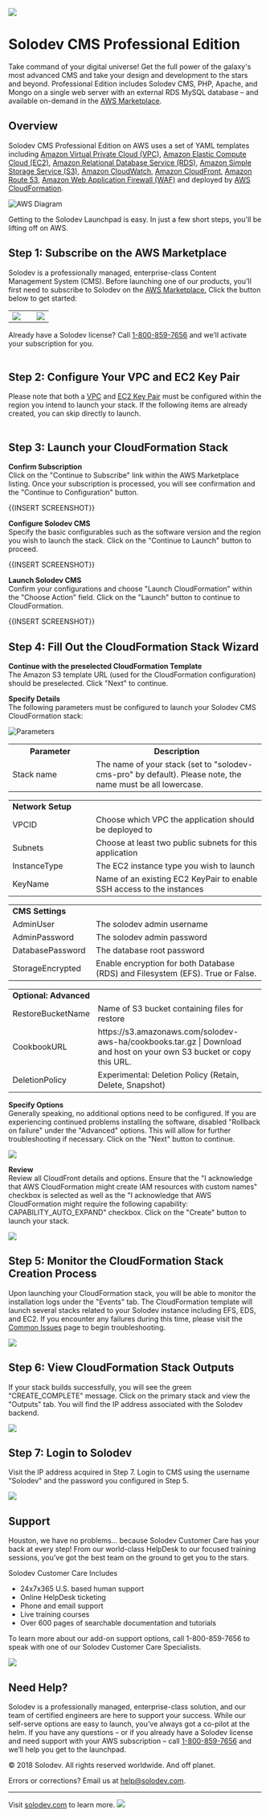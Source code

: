 ﻿<a href="https://aws.amazon.com/marketplace/pp/B01LXZKO21?qid=1534773581495&sr=0-1&ref_=srh_res_product_title"><img src="images/Solodev_Lite_Header.jpg"/></a>

# Solodev CMS Professional Edition
Take command of your digital universe! Get the full power of the galaxy's most advanced CMS and take your design and development to the stars and beyond. Professional Edition includes Solodev CMS, PHP, Apache, and Mongo on a single web server with an external RDS MySQL database – and available on-demand in the <a href="https://aws.amazon.com/marketplace/pp/B01LXZKO21?qid=1534773581495&sr=0-1&ref_=srh_res_product_title">AWS Marketplace</a>.

## Overview
Solodev CMS Professional Edition on AWS uses a set of YAML templates including [Amazon Virtual Private Cloud (VPC)](http://docs.aws.amazon.com/AmazonVPC/latest/UserGuide/VPC_Introduction.html), [Amazon Elastic Compute Cloud (EC2)](http://docs.aws.amazon.com/AWSEC2/latest/UserGuide/concepts.html), [Amazon Relational Database Service (RDS)](http://docs.aws.amazon.com/AmazonRDS/latest/UserGuide/Welcome.html), [Amazon Simple Storage Service (S3)](https://docs.aws.amazon.com/AmazonS3/latest/dev/Welcome.html), [Amazon CloudWatch](https://docs.aws.amazon.com/AmazonCloudWatch/latest/monitoring/WhatIsCloudWatch.html), [Amazon CloudFront](http://docs.aws.amazon.com/AmazonCloudFront/latest/DeveloperGuide/Introduction.html), [Amazon Route 53](http://docs.aws.amazon.com/Route53/latest/DeveloperGuide/Welcome.html), [Amazon Web Application Firewall (WAF)](https://docs.aws.amazon.com/waf/latest/developerguide/what-is-aws-waf.html) and deployed by [AWS CloudFormation](http://docs.aws.amazon.com/AWSCloudFormation/latest/UserGuide/Welcome.html).

![AWS Diagram](images/Solodev_Pro_Architecture.jpg)

Getting to the Solodev Launchpad is easy. In just a few short steps, you'll be lifting off on AWS.

## Step 1: Subscribe on the AWS Marketplace

Solodev is a professionally managed, enterprise-class Content Management System (CMS). Before launching one of our products, you'll first need to subscribe to Solodev on the <a href="https://aws.amazon.com/marketplace/pp/B07KMFPW3X/ref=_ptnr_solodev_github_B07KMFPW3X">AWS Marketplace.</a> Click the button below to get started: 
<table>
	<tr>
		<td width="60%"><a href="https://aws.amazon.com/marketplace/pp/B07KMFPW3X/ref=_ptnr_solodev_github_B07KMFPW3X"><img src="images/AWS_Marketplace_Logo.jpg" /></a></td>
		<td><a href="https://aws.amazon.com/marketplace/pp/B07KMFPW3X/ref=_ptnr_solodev_github_B07KMFPW3X"><img src="images/Subscribe_Large.jpg" /></a></td>
	</tr>
</table>


Already have a Solodev license? Call <a href="tel:1.800.859.7656">1-800-859-7656</a> and we’ll activate your subscription for you.<br /><br />

## Step 2: Configure Your VPC and EC2 Key Pair
Please note that both a <a href="http://docs.aws.amazon.com/AmazonVPC/latest/UserGuide/VPC_Introduction.html">VPC</a> and <a href="http://docs.aws.amazon.com/AWSEC2/latest/UserGuide/concepts.html">EC2 Key Pair</a> must be configured within the region you intend to launch your stack. If the following items are already created, you can skip directly to launch.<br/><br />

## Step 3: Launch your CloudFormation Stack
<strong>Confirm Subscription</strong><br />
Click on the "Continue to Subscribe" link within the AWS Marketplace listing. Once your subscription is processed, you will see confirmation and the "Continue to Configuration" button.

{{INSERT SCREENSHOT}}

<strong>Configure Solodev CMS</strong><br />
Specify the basic configurables such as the software version and the region you wish to launch the stack. Click on the "Continue to Launch" button to proceed.

{{INSERT SCREENSHOT}}

<strong>Launch Solodev CMS</strong><br />
Confirm your configurations and choose "Launch CloudFormation" within the "Choose Action" field. Click on the "Launch" button to continue to CloudFormation.

{{INSERT SCREENSHOT}}

## Step 4: Fill Out the CloudFormation Stack Wizard
<strong>Continue with the preselected CloudFormation Template</strong><br />
The Amazon S3 template URL (used for the CloudFormation configuration) should be preselected. Click "Next" to continue.

<strong>Specify Details</strong><br />
The following parameters must be configured to launch your Solodev CMS CloudFormation stack:

![Parameters](https://raw.githubusercontent.com/solodev/AWS-Launch-Pad/master/pages/images/install/parameters-solodev-cms-pro.jpg)

<table>
	<tr>
		<th width="33%"><strong>Parameter</strong></th>
		<th width="600px"><strong>Description</strong></th>
	</tr>
	<tr>
		<td>Stack name</td>
		<td>The name of your stack (set to "solodev-cms-pro" by default). Please note, the name must be all lowercase.</td>
	</tr>
</table>

<table>
	<tr>
		<td colspan="2"><strong>Network Setup</strong></td>
	</tr>
	<tr>
		<td width="33%">VPCID</td>
		<td width="600px">Choose which VPC the application should be deployed to</td>
	</tr>
	<tr>
		<td>Subnets</td>
		<td>Choose at least two public subnets for this application</td>
	</tr>
	<tr>
		<td>InstanceType</td>
		<td>The EC2 instance type you wish to launch</td>
	</tr>
	<tr>
		<td>KeyName</td>
		<td>Name of an existing EC2 KeyPair to enable SSH access to the instances</td>
	</tr>
</table>

<table>
	<tr>
		<td colspan="2"><strong>CMS Settings</strong></td>
	<tr>
		<td width="33%">AdminUser</td>
		<td width="600px">The solodev admin username</td>
	</tr>
	<tr>
		<td>AdminPassword</td>
		<td>The solodev admin password</td>
	</tr>
	<tr>
		<td>DatabasePassword</td>
		<td>The database root password</td>
	</tr>
	<tr>
		<td>StorageEncrypted</td>
		<td>Enable encryption for both Database (RDS) and Filesystem (EFS). True or False.</td>
	</tr>
</table>

<table>
	<tr>
		<td colspan="2"><strong>Optional: Advanced</strong></td>
	</tr>
	<tr>
		<td width="33%">RestoreBucketName</td>
		<td width="600px">Name of S3 bucket containing files for restore</td>
	</tr>	
	<tr>
		<td>CookbookURL</td>
		<td>https://s3.amazonaws.com/solodev-aws-ha/cookbooks.tar.gz | Download and host on your own S3 bucket or copy this URL.</td>
	</tr>
	<tr>
		<td>DeletionPolicy</td>
		<td>Experimental: Deletion Policy (Retain, Delete, Snapshot)</td>
	</tr>
</table>

<strong>Specify Options</strong><br />
Generally speaking, no additional options need to be configured. If you are experiencing continued problems installing the software, disabled "Rollback on failure" under the "Advanced" options. This will allow for further troubleshooting if necessary. Click on the "Next" button to continue.

<img src="https://raw.githubusercontent.com/solodev/AWS-Launch-Pad/master/pages/images/install/options-solodev-cms-pro.jpg" />

<strong>Review</strong><br />
Review all CloudFront details and options. Ensure that the "I acknowledge that AWS CloudFormation might create IAM resources with custom names" checkbox is selected as well as the "I acknowledge that AWS CloudFormation might require the following capability: CAPABILITY_AUTO_EXPAND" checkbox. Click on the "Create" button to launch your stack.

<img src="https://raw.githubusercontent.com/solodev/AWS-Launch-Pad/master/pages/images/install/review-solodev-cms-pro.jpg" />

## Step 5: Monitor the CloudFormation Stack Creation Process
Upon launching your CloudFormation stack, you will be able to monitor the installation logs under the "Events" tab. The CloudFormation template will launch several stacks related to your Solodev instance including EFS, EDS, and EC2. If you encounter any failures during this time, please visit the <a href="https://github.com/solodev/AWS-Launch-Pad/wiki/Common-Issues">Common Issues</a> page to begin troubleshooting.

<img src="https://raw.githubusercontent.com/solodev/AWS-Launch-Pad/master/pages/images/install/monitor-solodev-cms-pro.jpg" />

## Step 6: View CloudFormation Stack Outputs

If your stack builds successfully, you will see the green "CREATE_COMPLETE" message. Click on the primary stack and view the "Outputs" tab. You will find the IP address associated with the Solodev backend.

<img src="https://raw.githubusercontent.com/solodev/AWS-Launch-Pad/master/pages/images/install/outputs-solodev-cms-pro.jpg" />

## Step 7: Login to Solodev

Visit the IP address acquired in Step 7. Login to CMS using the username "Solodev" and the password you configured in Step 5.

<img src="https://raw.githubusercontent.com/solodev/AWS-Launch-Pad/master/pages/images/install/login-solodev-cms-pro.jpg" />

## Support
Houston, we have no problems… because Solodev Customer Care has your back at every step! From our world-class HelpDesk to our focused training sessions, you’ve got the best team on the ground to get you to the stars. 

Solodev Customer Care Includes
* 24x7x365 U.S. based human support
* Online HelpDesk ticketing
* Phone and email support
* Live training courses
* Over 600 pages of searchable documentation and tutorials

To learn more about our add-on support options, call 1-800-859-7656 to speak with one of our Solodev Customer Care Specialists.

<a href="https://www.solodev.com/product/support.stml"><img src="images/Solodev_Git_Support.jpg"/></a>


## Need Help?

Solodev is a professionally managed, enterprise-class solution, and our team of certified engineers are here to support your success. While our self-serve options are easy to launch, you’ve always got a co-pilot at the helm. If you have any questions – or if you already have a Solodev license and need support with your AWS subscription – call <a href="tel:1.800.859.7656">1-800-859-7656</a> and we’ll help you get to the launchpad.


© 2018 Solodev. All rights reserved worldwide. And off planet. 

Errors or corrections? Email us at help@solodev.com.

---
Visit [solodev.com](https://www.solodev.com/) to learn more. <img src="https://www.google-analytics.com/collect?v=1&tid=UA-3849724-1&cid=1&t=event&ec=github_aws&ea=main&cs=github&cm=github&cn=github_aws" />
